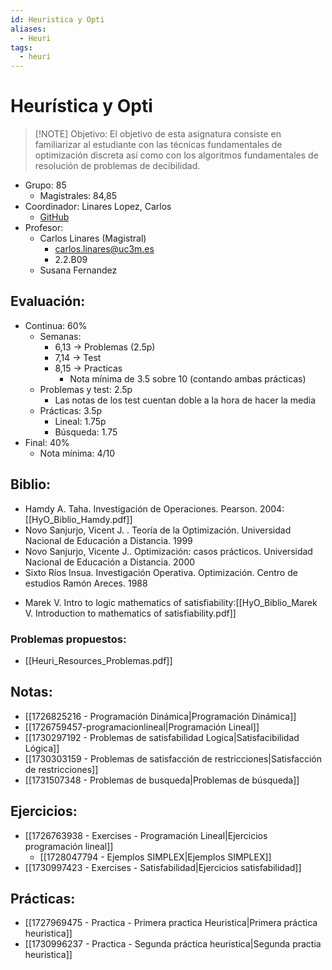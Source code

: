 ```yaml
---
id: Heuristica y Opti
aliases:
  - Heuri
tags:
  - heuri
---
```

# Heurística y Opti

> [!NOTE] Objetivo:
> El objetivo de esta asignatura consiste en familiarizar al estudiante con las técnicas fundamentales de optimización discreta así como con los algoritmos fundamentales de resolución de problemas de decibilidad.

+ Grupo: 85
	+ Magistrales: 84,85
+ Coordinador: Linares Lopez, Carlos
	+ [GitHub](https://github.com/clinaresl?tab=repositories)
+ Profesor: 
	+ Carlos Linares (Magistral)
		+ carlos.linares@uc3m.es
		+ 2.2.B09
	+ Susana Fernandez
## Evaluación: 
+ Continua: 60%
	+ Semanas: 
		+ 6,13 → Problemas (2.5p)
		+ 7,14 → Test 
		+ 8,15 → Practicas
			+ Nota mínima de 3.5 sobre 10 (contando ambas prácticas)
	+ Problemas y test: 2.5p
		+ Las notas de los test cuentan doble a la hora de hacer la media
	+ Prácticas: 3.5p
		+ Lineal: 1.75p
		+ Búsqueda: 1.75
+ Final: 40%
	+ Nota mínima: 4/10

## Biblio: 
- Hamdy A. Taha. Investigación de Operaciones. Pearson. 2004: [[HyO_Biblio_Hamdy.pdf]]
- Novo Sanjurjo, Vicent J. . Teoría de la Optimización. Universidad Nacional de Educación a Distancia. 1999
- Novo Sanjurjo, Vicente J.. Optimización: casos prácticos. Universidad Nacional de Educación a Distancia. 2000
- Sixto Ríos Insua. Investigación Operativa. Optimización. Centro de estudios Ramón Areces. 1988
+ Marek V. Intro to logic mathematics of satisfiability:[[HyO_Biblio_Marek V. Introduction to mathematics of satisfiability.pdf]]

### Problemas propuestos: 

+ [[Heuri_Resources_Problemas.pdf]]

## Notas: 

+ [[1726825216 - Programación Dinámica|Programación Dinámica]]
+ [[1726759457-programacionlineal|Programación Lineal]]
+ [[1730297192 - Problemas de satisfabilidad Logica|Satisfacibilidad Lógica]]
+  [[1730303159 - Problemas de satisfacción de restricciones|Satisfacción de restricciones]]
+ [[1731507348 - Problemas de busqueda|Problemas de búsqueda]]

## Ejercicios: 

+ [[1726763938 - Exercises - Programación Lineal|Ejercicios programación lineal]]
	+ [[1728047794 - Ejemplos SIMPLEX|Ejemplos SIMPLEX]]
+ [[1730997423 - Exercises - Satisfabilidad|Ejercicios satisfabilidad]]

## Prácticas: 

+ [[1727969475 - Practica - Primera practica Heuristica|Primera práctica heuristica]]
+ [[1730996237 - Practica - Segunda práctica heuristica|Segunda practia heuristica]]
